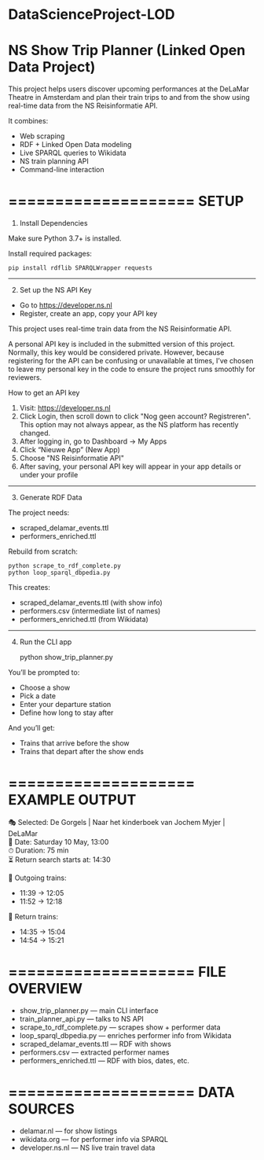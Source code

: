 # DataScienceProject-LOD
# NS Show Trip Planner (Linked Open Data Project)

This project helps users discover upcoming performances at the DeLaMar Theatre in Amsterdam and plan their train trips to and from the show using real-time data from the NS Reisinformatie API.

It combines:
- Web scraping
- RDF + Linked Open Data modeling
- Live SPARQL queries to Wikidata
- NS train planning API
- Command-line interaction

====================
       SETUP
====================

1. Install Dependencies

Make sure Python 3.7+ is installed.

Install required packages:

    pip install rdflib SPARQLWrapper requests

--------------------

2. Set up the NS API Key

- Go to https://developer.ns.nl
- Register, create an app, copy your API key

This project uses real-time train data from the NS Reisinformatie API.

A personal API key is included in the submitted version of this project.
Normally, this key would be considered private.
However, because registering for the API can be confusing or unavailable at times, I’ve chosen to leave my personal key in the code to ensure the project runs smoothly for reviewers.

How to get an API key
1. Visit: https://developer.ns.nl
2. Click Login, then scroll down to click "Nog geen account? Registreren". This option may not always appear, as the NS platform has recently changed.
3. After logging in, go to Dashboard → My Apps
4. Click “Nieuwe App” (New App)
5. Choose "NS Reisinformatie API"
6. After saving, your personal API key will appear in your app details or under your profile


--------------------

3. Generate RDF Data

The project needs:
- scraped_delamar_events.ttl
- performers_enriched.ttl


Rebuild from scratch:

    python scrape_to_rdf_complete.py
    python loop_sparql_dbpedia.py

This creates:
- scraped_delamar_events.ttl (with show info)
- performers.csv (intermediate list of names)
- performers_enriched.ttl (from Wikidata)

--------------------

4. Run the CLI app

    python show_trip_planner.py

You’ll be prompted to:
- Choose a show
- Pick a date
- Enter your departure station
- Define how long to stay after

And you’ll get:
- Trains that arrive before the show
- Trains that depart after the show ends

====================
   EXAMPLE OUTPUT
====================

🎭 Selected: De Gorgels | Naar het kinderboek van Jochem Myjer | DeLaMar  
📅 Date: Saturday 10 May, 13:00  
⏱ Duration: 75 min  
⏳ Return search starts at: 14:30  

🚆 Outgoing trains:
- 11:39 → 12:05
- 11:52 → 12:18

🔁 Return trains:
- 14:35 → 15:04
- 14:54 → 15:21

====================
   FILE OVERVIEW
====================

- show_trip_planner.py — main CLI interface
- train_planner_api.py — talks to NS API
- scrape_to_rdf_complete.py — scrapes show + performer data
- loop_sparql_dbpedia.py — enriches performer info from Wikidata
- scraped_delamar_events.ttl — RDF with shows
- performers.csv — extracted performer names
- performers_enriched.ttl — RDF with bios, dates, etc.

====================
    DATA SOURCES
====================

- delamar.nl — for show listings
- wikidata.org — for performer info via SPARQL
- developer.ns.nl — NS live train travel data


